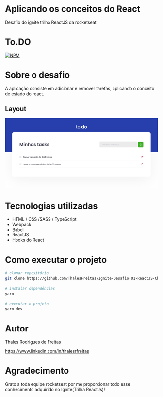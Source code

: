 # Aplicando os conceitos do React
Desafio do ignite trilha ReactJS da rocketseat
# To.DO
[![NPM](https://img.shields.io/npm/l/reactjs_ignite)](https://github.com/ThalesFreitas/Ignite-Desafio-01-ReactJS-Chapter-I/blob/main/LICENSE) 

# Sobre o desafio
A aplicação consiste em adicionar e remover tarefas, aplicando o conceito de estado do react.

## Layout
![Desktop](https://github.com/ThalesFreitas/Ignite-Desafio-01-ReactJS-Chapter-I/blob/main/layout.png)

# Tecnologias utilizadas
- HTML / CSS /SASS / TypeScript
- Webpack
- Babel
- ReactJS
- Hooks do React

# Como executar o projeto

```bash
# clonar repositório
git clone https://github.com/ThalesFreitas/Ignite-Desafio-01-ReactJS-Chapter-I

# instalar dependências
yarn 

# executar o projeto
yarn dev
```

# Autor

Thales Rodrigues de Freitas

https://www.linkedin.com/in/thalesrfreitas

# Agradecimento
Grato a toda equipe rocketseat por me proporcionar todo esse conhecimento adquirido no Ignite(Trilha ReactJs)!
